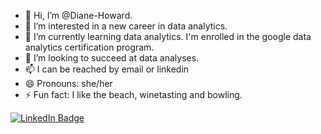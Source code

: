 - 👋 Hi, I’m @Diane-Howard.
- 👀 I’m interested in a new career in data analytics.
- 🌱 I’m currently learning data analytics. I'm enrolled in the google data analytics certification program.
- 💞️ I’m looking to succeed at data analyses.
- 📫 I can be reached by email or linkedin
- 😄 Pronouns: she/her
- ⚡ Fun fact: I like the beach, winetasting and bowling.

<!---
Diane-Howard/Diane-Howard is a ✨ special ✨ repository because its `README.md` (this file) appears on your GitHub profile.
You can click the Preview link to take a look at your changes.
--->
<div id="badges">
  <a href="https://www.linkedin.com/in/dianeyhoward">
    <img src="https://img.shields.io/badge/LinkedIn-blue?style=for-the-badge&logo=linkedin&logoColor=white" alt="LinkedIn Badge"/>
  </a>
</div>
